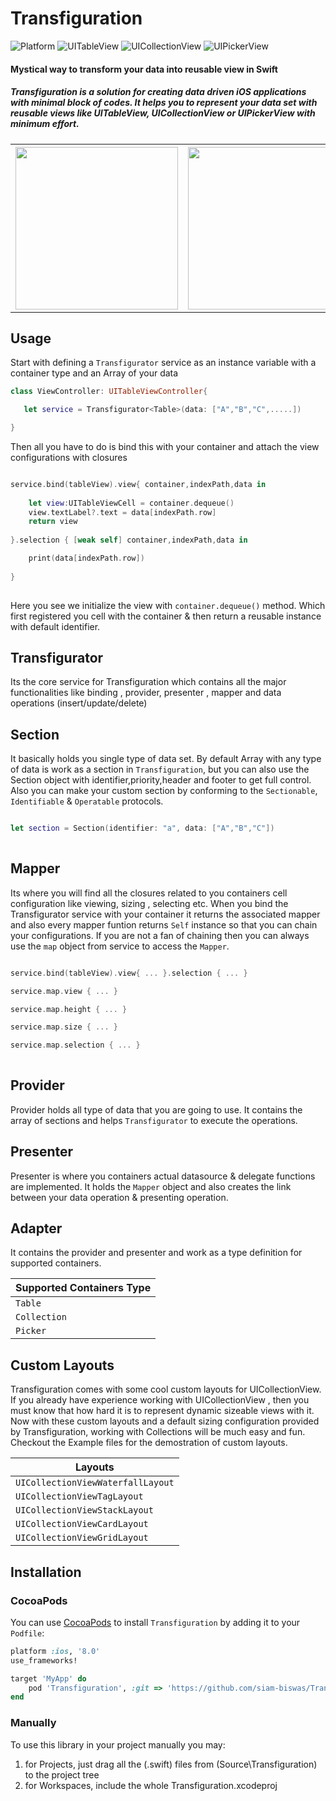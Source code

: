 # Transfiguration

![Platform](https://img.shields.io/badge/platforms-iOS%208.0-F28D00.svg)
![UITableView](https://img.shields.io/badge/UITableView%20-F28D00.svg)
![UICollectionView](https://img.shields.io/badge/UICollectionView%20-F28D00.svg)
![UIPickerView](https://img.shields.io/badge/UIPickerView%20-F28D00.svg)


#### Mystical way to transform your data into reusable view in Swift


##### Transfiguration is a solution for creating data driven iOS applications with minimal block of codes. It helps you to represent your data set with reusable views like UITableView, UICollectionView or UIPickerView with minimum effort.



<table>
  <tr>
    <th>
      <img src="simple.GIF" width="260"/>
    </th>
    <th>
    <img src="waterfall.GIF" width="260"/>
    </th>
    <th>
    <img src="grid.GIF" width="260"/>
    </th>
    <th>
    <img src="card.GIF" width="260"/>
    </th>
  </tr>
</table>





## Usage

Start with defining a `Transfigurator` service as an instance variable with a container type and an Array of your data


```swift
class ViewController: UITableViewController{

   let service = Transfigurator<Table>(data: ["A","B","C",.....])

}
```

Then all you have to do is bind this with your container and attach the view configurations with closures 

```swift

service.bind(tableView).view{ container,indexPath,data in
    
    let view:UITableViewCell = container.dequeue()
    view.textLabel?.text = data[indexPath.row]
    return view
    
}.selection { [weak self] container,indexPath,data in

    print(data[indexPath.row])
    
}
         
```

Here you see we initialize the view with  `container.dequeue()` method. Which first registered you cell with the container & then return a reusable instance with default identifier. 

## Transfigurator

Its the core service for Transfiguration which contains all the major functionalities like binding , provider, presenter , mapper and data operations (insert/update/delete)


## Section

It basically holds you single type of data set. By default Array with any type of data is work as a section in `Transfiguration`, but you can also use the Section object with identifier,priority,header and footer to get full control. Also you can make your custom section by conforming to the `Sectionable`, `Identifiable` & `Operatable` protocols.

```swift

let section = Section(identifier: "a", data: ["A","B","C"])
         
```

## Mapper

Its where you will find all the closures related to you containers cell configuration like viewing, sizing , selecting etc. When you bind the Transfigurator service with your container it returns the associated mapper and also every mapper funtion returns `Self` instance so that you can chain your configurations. If you are not a fan of chaining then you can always use the `map` object from service to access the `Mapper`.

```swift

service.bind(tableView).view{ ... }.selection { ... }

service.map.view { ... }

service.map.height { ... }

service.map.size { ... }

service.map.selection { ... }
         
```

## Provider

Provider holds all type of data that you are going to use. It contains the array of sections and helps `Transfigurator` to execute the operations.


## Presenter

Presenter is where you containers actual datasource & delegate functions are implemented. It holds the `Mapper` object and also creates the link between your data operation & presenting operation.


## Adapter

It contains the provider and presenter and work as a type definition for supported containers.

| Supported Containers Type    |
| ----------------------------------| 
| `Table`                                   |
| `Collection`                        | 
| `Picker`                                | 


## Custom Layouts 



Transfiguration comes with some cool custom layouts for UICollectionView. If you already have experience working with UICollectionView , then you must know that how hard it is to represent dynamic sizeable views with it. Now with these custom layouts and a default sizing configuration provided by Transfiguration, working with Collections will be much easy and fun. Checkout the Example files for the demostration of custom layouts.

| Layouts                                                            |
| --------------------------------------------------- | 
| `UICollectionViewWaterfallLayout`       |
| `UICollectionViewTagLayout`                   | 
| `UICollectionViewStackLayout`              | 
| `UICollectionViewCardLayout`                |
| `UICollectionViewGridLayout`                | 



## Installation

### CocoaPods

You can use [CocoaPods](http://cocoapods.org/) to install `Transfiguration` by adding it to your `Podfile`:

```ruby
platform :ios, '8.0'
use_frameworks!

target 'MyApp' do
    pod 'Transfiguration', :git => 'https://github.com/siam-biswas/Transfiguration.git'
end
```

### Manually

To use this library in your project manually you may:  

1. for Projects, just drag all the (.swift) files from (Source\Transfiguration) to the project tree
2. for Workspaces, include the whole Transfiguration.xcodeproj






